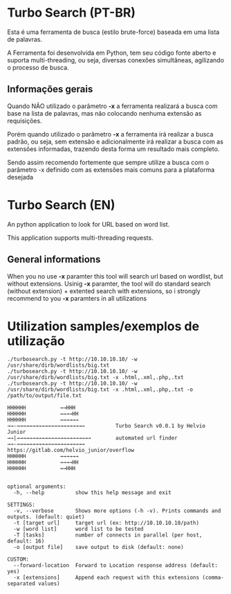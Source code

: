 # Turbo Search (PT-BR)

Esta é uma ferramenta de busca (estilo brute-force) baseada em uma lista de palavras.

A Ferramenta foi desenvolvida em Python, tem seu código fonte aberto e suporta multi-threading, ou seja, diversas conexões simultâneas, agilizando o processo de busca.

## Informações gerais

Quando NÃO utilizado o parâmetro **-x** a ferramenta realizará a busca com base na lista de palavras, mas não colocando nenhuma extensão as requisições.

Porém quando utilizado o parâmetro **-x** a ferramenta irá realizar a busca padrão, ou seja, sem extensão e adicionalmente irá realizar a busca com as extensões informadas, trazendo desta forma um resultado mais completo.

Sendo assim recomendo fortemente que sempre utilize a busca com o parâmetro -x definido com as extensões mais comuns para a plataforma desejada


# Turbo Search (EN)

An python application to look for URL based on word list.

This application supports multi-threading requests.

## General informations

When you no use **-x** paramter this tool will search url based on wordlist, but without extensions.
Usinig **-x** paramter, the tool will do standard search (without extension) + extented search with extensions, so i strongly recommend to you **-x** paramters in all utilizations



# Utilization samples/exemplos de utilização
```
./turbosearch.py -t http://10.10.10.10/ -w /usr/share/dirb/wordlists/big.txt
./turbosearch.py -t http://10.10.10.10/ -w /usr/share/dirb/wordlists/big.txt -x .html,.xml,.php,.txt
./turbosearch.py -t http://10.10.10.10/ -w /usr/share/dirb/wordlists/big.txt -x .html,.xml,.php,.txt -o /path/to/output/file.txt

```



```
HHHHHH           →→HHH
HHHHHH           →→→→HH
HHHHHH           →→→→→→
→→-→→→→→→→→→→→→→→→→→→→→→→          Turbo Search v0.0.1 by Helvio Junior
→→|→→→→→→→→→→→→→→→→→→→→→→→→        automated url finder
→→-→→→→→→→→→→→→→→→→→→→→→→          https://gitlab.com/helvio_junior/overflow
HHHHHH           →→→→→→
HHHHHH           →→→→HH
HHHHHH           →→HHH

    
optional arguments:
  -h, --help          show this help message and exit

SETTINGS:
  -v, --verbose       Shows more options (-h -v). Prints commands and outputs. (default: quiet)
  -t [target url]     target url (ex: http://10.10.10.10/path)
  -w [word list]      word list to be tested
  -T [tasks]          number of connects in parallel (per host, default: 16)
  -o [output file]    save output to disk (default: none)

CUSTOM:
  --forward-location  Forward to Location response address (default: yes)
  -x [extensions]     Append each request with this extensions (comma-separated values)
```
